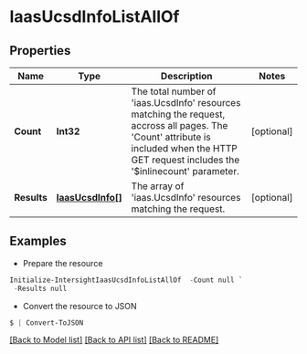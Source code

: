 # IaasUcsdInfoListAllOf
## Properties

Name | Type | Description | Notes
------------ | ------------- | ------------- | -------------
**Count** | **Int32** | The total number of &#39;iaas.UcsdInfo&#39; resources matching the request, accross all pages. The &#39;Count&#39; attribute is included when the HTTP GET request includes the &#39;$inlinecount&#39; parameter. | [optional] 
**Results** | [**IaasUcsdInfo[]**](IaasUcsdInfo.md) | The array of &#39;iaas.UcsdInfo&#39; resources matching the request. | [optional] 

## Examples

- Prepare the resource
```powershell
Initialize-IntersightIaasUcsdInfoListAllOf  -Count null `
 -Results null
```

- Convert the resource to JSON
```powershell
$ | Convert-ToJSON
```

[[Back to Model list]](../README.md#documentation-for-models) [[Back to API list]](../README.md#documentation-for-api-endpoints) [[Back to README]](../README.md)

